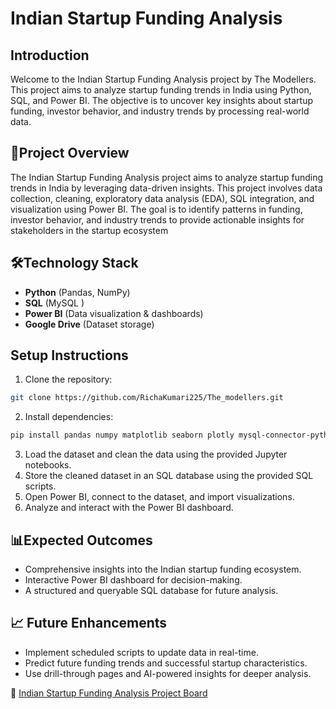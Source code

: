 # Indian Startup Funding Analysis

## Introduction
Welcome to the Indian Startup Funding Analysis project by The Modellers. This project aims to analyze startup funding trends in India using Python, SQL, and Power BI. The objective is to uncover key insights about startup funding, investor behavior, and industry trends by processing real-world data.

## 🚀Project Overview

The Indian Startup Funding Analysis project aims to analyze startup funding trends in India by leveraging data-driven insights. This project involves data collection, cleaning, exploratory data analysis (EDA), SQL integration, and visualization using Power BI. The goal is to identify patterns in funding, investor behavior, and industry trends to provide actionable insights for stakeholders in the startup ecosystem


## 🛠️Technology Stack

* **Python** (Pandas, NumPy)
* **SQL** (MySQL )
* **Power BI** (Data visualization & dashboards)
* **Google Drive** (Dataset storage)

## Setup Instructions
1. Clone the repository:
```bash
git clone https://github.com/RichaKumari225/The_modellers.git
```

2. Install dependencies:
```bash 
pip install pandas numpy matplotlib seaborn plotly mysql-connector-python
```
3.  Load the dataset and clean the data using the provided Jupyter notebooks.
4.  Store the cleaned dataset in an SQL database using the provided SQL scripts.
5.  Open Power BI, connect to the dataset, and import visualizations.
6.  Analyze and interact with the Power BI dashboard.

## 📊Expected Outcomes
* Comprehensive insights into the Indian startup funding ecosystem.
* Interactive Power BI dashboard for decision-making.
* A structured and queryable SQL database for future analysis.

## 📈 Future Enhancements
*  Implement scheduled scripts to update data in real-time.
*  Predict future funding trends and successful startup characteristics.
*  Use drill-through pages and AI-powered insights for deeper analysis.

📌 [Indian Startup Funding Analysis Project Board](https://github.com/users/RichaKumari225/projects)

  
